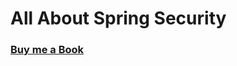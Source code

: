 # All About Spring Security

### [Buy me a Book](https://www.buymeacoffee.com/praveenoruganti)






